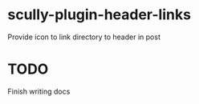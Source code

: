 # scully-plugin-header-links

Provide icon to link directory to header in post

# TODO
Finish writing docs
